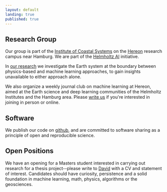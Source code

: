 ```yaml
---
layout: default
landing: true
published: true
---
```


## Research Group
Our group is part of the [Institute of Coastal Systems](https://hereon.de/institutes/coastal_systems_analysis_modeling/index.php.en) on the [Hereon](https://www.hereon.de/index.php.en) research campus near Hamburg. We are part of the [Helmholtz AI](https://www.helmholtz.ai/) initiative.

In [our research](research.html) we investigate the Earth system at the boundary between physics-based and machine learning approaches, to gain insights unavailable to either approach alone.

We also organize a weekly journal club on machine learning at Hereon, aimed at the Earth science and deep learning communities of the Helmholtz Institutes and the Hamburg area. Please [write us](mailto:david.greenberg@hereon.de) if you're interested in joining in person or online.

## Software
We publish our code on [github](https://github.com/m-dml), and are committed to software sharing as a principle of open and reproducible science.

## Open Positions
We have an opening for a Masters student interested in carrying out research for a thesis project--please write to [David](mailto:david.greenberg@hereon.de) with a CV and statement of interest. Candidates should have curiosity, persistence and a solid foundation in machine learning, math, physics, algorithms or the geosciences.
